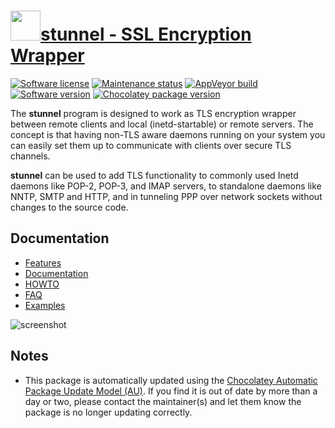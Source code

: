 # [<img src="https://cdn.jsdelivr.net/gh/dgalbraith/chocolatey-packages@6e46bb9db09a6fb51f7c9f7581502b56e3b15533/icons/stunnel.png" width="48" height="48" />stunnel - SSL Encryption Wrapper](https://chocolatey.org/packages/stunnel)

[![Software license](https://img.shields.io/badge/License-GPLv2-blue.svg)](https://github.com/mtrojnar/stunnel/blob/master/COPYING.md)
[![Maintenance status](https://img.shields.io/badge/maintained%3F-yes-green.svg)](https://gitHub.com/dgalbraith/chocolatey-packages/graphs/commit-activity)
[![AppVeyor build](https://img.shields.io/appveyor/ci/dgalbraith/chocolatey-packages)](https://ci.appveyor.com/project/dgalbraith/chocolatey-packages)
[![Software version](https://img.shields.io/badge/Source-v5.59-blue.svg)](https://www.stunnel.org/downloads.html)
[![Chocolatey package version](https://img.shields.io/chocolatey/v/stunnel?label=Chocolatey)](https://chocolatey.org/packages/stunnel)

The **stunnel** program is designed to work as TLS encryption wrapper between remote clients and local (inetd-startable) or remote servers. The concept is that having non-TLS aware daemons running on your system you can easily set them up to communicate with clients over secure TLS channels.

**stunnel** can be used to add TLS functionality to commonly used Inetd daemons like POP-2, POP-3, and IMAP servers, to standalone daemons like NNTP, SMTP and HTTP, and in tunneling PPP over network sockets without changes to the source code.

## Documentation

* [Features](https://www.stunnel.org/features.html)
* [Documentation](https://www.stunnel.org/docs.html)
* [HOWTO](https://www.stunnel.org/howto.html)
* [FAQ](https://www.stunnel.org/faq.html)
* [Examples](https://www.stunnel.org/examples.html)

![screenshot](https://cdn.jsdelivr.net/gh/dgalbraith/chocolatey-packages@47267db3b43b349d47c45a43ee56a127042781eb/automatic/stunnel/screenshot.png)

## Notes

* This package is automatically updated using the [Chocolatey Automatic Package Update Model (AU)](https://github.com/majkinetor/au/blob/master/README.md).
  If you find it is out of date by more than a day or two, please contact the maintainer(s) and let them know the package is no longer updating correctly.
